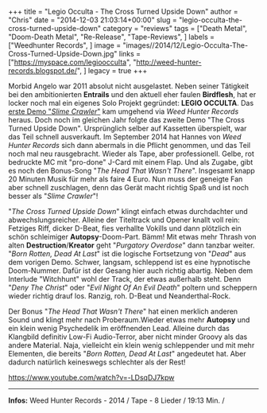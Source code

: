 +++
title = "Legio Occulta - The Cross Turned Upside Down"
author = "Chris"
date = "2014-12-03 21:03:14+00:00"
slug = "legio-occulta-the-cross-turned-upside-down"
category = "reviews"
tags = ["Death Metal", "Doom-Death Metal", "Re-Release", "Tape-Reviews", ]
labels = ["Weedhunter Records", ]
image = "images//2014/12/Legio-Occulta-The-Cross-Turned-Upside-Down.jpg"
links = ["https://myspace.com/legioocculta", "http://weed-hunter-records.blogspot.de/", ]
legacy = true
+++

Morbid Angelo war 2011 absolut nicht ausgelastet. Neben seiner Tätigkeit bei den ambitionierten **Entrails** und den aktuell eher faulen **Birdflesh**, hat er locker noch mal ein eigenes Solo Projekt gegründet: **LEGIO OCCULTA**. Das <a href="http://necroslaughter.de/2012/06/legio-occulta-slime-crawler/">erste Demo "_Slime Crawler_"</a> kam umgehend via _Weed Hunter Records_ heraus. Doch noch im gleichen Jahr folgte das zweite Demo "The Cross Turned Upside Down". Ursprünglich selber auf Kassetten überspielt, war das Teil schnell ausverkauft. Im September 2014 hat Hannes von _Weed Hunter Records_ sich dann abermals in die Pflicht genommen, und das Teil noch mal neu rausgebracht. Wieder als Tape, aber professionell. Gelbe, rot bedruckte MC mit "pro-done" J-Card mit einem Flap. Und als Zugabe, gibt es noch den Bonus-Song "_The Head That Wasn't There_". Insgesamt knapp 20 Minuten Musik für mehr als faire 4 Euro. Nun muss der geneigte Fan aber schnell zuschlagen, denn das Gerät macht richtig Spaß und ist noch besser als "_Slime Crawler_"!

"_The Cross Turned Upside Down_" klingt einfach etwas durchdachter und abwechslungsreicher. Alleine der Titeltrack und Opener knallt voll rein: Fetziges Riff, dicker D-Beat, fies verhallte Vokills und dann plötzlich ein schön schleimiger **Autopsy**-Doom-Part. Bämm! Mit etwas mehr Thrash von alten **Destruction**/**Kreator** geht "_Purgatory Overdose_" dann tanzbar weiter.
"_Born Rotten, Dead At Last_" ist die logische Fortsetzung von "_Dead_" aus dem vorigen Demo. Schwer, langsam, schleppend ist es eine hypnotische Doom-Nummer. Dafür ist der Gesang hier auch richtig abartig. Neben dem Interlude "Witchhunt" wohl der Track, der etwas außerhalb steht. Denn "_Deny The Christ_" oder "_Evil Night Of An Evil Death_" poltern und scheppern wieder richtig drauf los. Ranzig, roh. D-Beat und Neanderthal-Rock.

Der Bonus "_The Head That Wasn't There_" hat einen merklich anderen Sound und klingt mehr nach Proberaum.Wieder etwas mehr **Autopsy** und ein klein wenig Psychedelik im eröffnenden Lead. Alleine durch das Klangbild definitiv Low-Fi Audio-Terror, aber nicht minder Groovy als das andere Material. Naja, vielleicht ein klein wenig schleppender und mit mehr Elementen, die bereits "_Born Rotten, Dead At Last_" angedeutet hat. Aber dadurch natürlich keineswegs schlechter als der Rest!

https://www.youtube.com/watch?v=-LDsqDJ7kpw



---
**Infos:**
Weed Hunter Records - 2014 / 
Tape - 8 Lieder / 19:13 Min. / 
